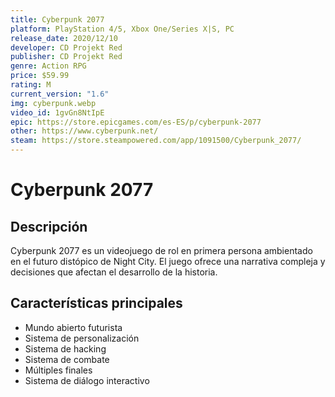```yaml
---
title: Cyberpunk 2077
platform: PlayStation 4/5, Xbox One/Series X|S, PC
release_date: 2020/12/10
developer: CD Projekt Red
publisher: CD Projekt Red
genre: Action RPG
price: $59.99
rating: M
current_version: "1.6"
img: cyberpunk.webp
video_id: 1gvGn8NtIpE
epic: https://store.epicgames.com/es-ES/p/cyberpunk-2077
other: https://www.cyberpunk.net/
steam: https://store.steampowered.com/app/1091500/Cyberpunk_2077/
---
```


# Cyberpunk 2077

## Descripción
Cyberpunk 2077 es un videojuego de rol en primera persona ambientado en el futuro distópico de Night City. El juego ofrece una narrativa compleja y decisiones que afectan el desarrollo de la historia.

## Características principales
- Mundo abierto futurista
- Sistema de personalización
- Sistema de hacking
- Sistema de combate
- Múltiples finales
- Sistema de diálogo interactivo

